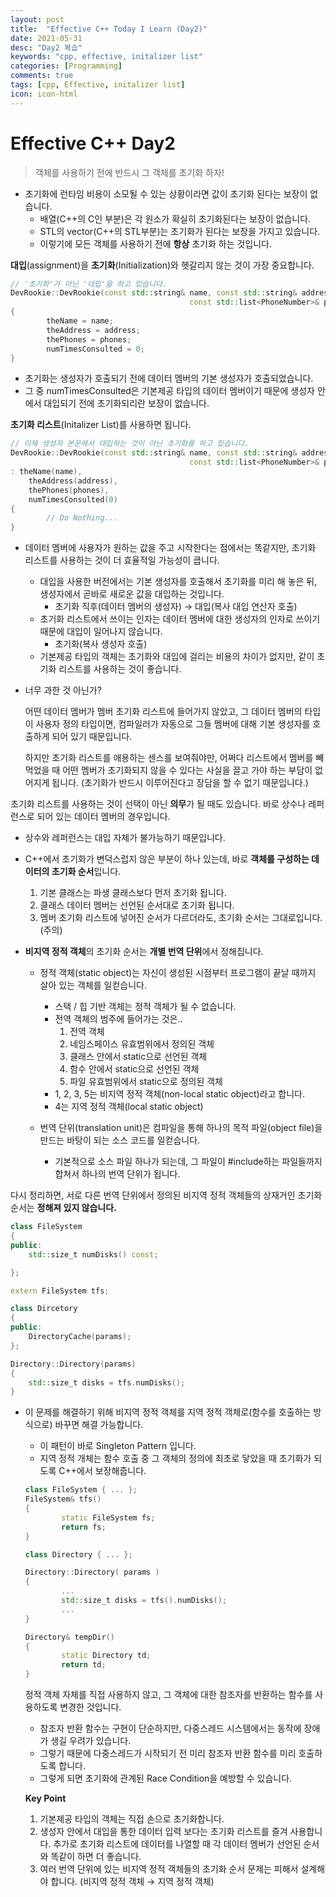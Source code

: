 ```yaml
---
layout: post
title:  "Effective C++ Today I Learn (Day2)"
date: 2021-05-31
desc: "Day2 복습"
keywords: "cpp, effective, initalizer list"
categories: [Programming]
comments: true
tags: [cpp, Effective, initalizer list]
icon: icon-html
---
```


# Effective C++ Day2

> 객체를 사용하기 전에 반드시 그 객체를 초기화 하자!

- 초기화에 런타임 비용이 소모될 수 있는 상황이라면 값이 초기화 된다는 보장이 없습니다.
    - 배열(C++의 C인 부분)은 각 원소가 확실히 초기화된다는 보장이 없습니다.
    - STL의 vector(C++의 STL부분)는 초기화가 된다는 보장을 가지고 있습니다.
    - 이렇기에 모든 객체를 사용하기 전에 **항상** 초기화 하는 것입니다.

**대입**(assignment)을 **초기화**(Initialization)와 헷갈리지 않는 것이 가장 중요합니다.

```cpp
// '초기화'가 아닌 '대입'을 하고 있습니다.
DevRookie::DevRookie(const std::string& name, const std::string& address,
										const std::list<PhoneNumber>& phones)
{
		theName = name;
		theAddress = address;
		thePhones = phones;
		numTimesConsulted = 0;
}
```

- 초기화는 생성자가 호출되기 전에 데이터 멤버의 기본 생성자가 호출되었습니다.
- 그 중 numTimesConsulted은 기본제공 타입의 데이터 멤버이기 때문에 생성자 안에서 대입되기 전에 초기화되리란 보장이 없습니다.

**초기화 리스트**(Initalizer List)를 사용하면 됩니다.

```cpp
// 이제 생성자 본문에서 대입하는 것이 아닌 초기화를 하고 있습니다.
DevRookie::DevRookie(const std::string& name, const std::string& address,
										const std::list<PhoneNumber>& phones)
: theName(name),
	theAddress(address),
	thePhones(phones),
	numTimesConsulted(0)
{		
		// Do Nothing...
}
```

- 데이터 멤버에 사용자가 원하는 값을 주고 시작한다는 점에서는 똑같지만, 초기화 리스트를 사용하는 것이 더 효율적일 가능성이 큽니다.
    - 대입을 사용한 버전에서는 기본 생성자를 호출해서 초기화를 미리 해 놓은 뒤, 생성자에서 곧바로 새로운 값을 대입하는 것입니다.
        - 초기화 직후(데이터 멤버의 생성자) → 대입(복사 대입 연산자 호출)
    - 초기화 리스트에서 쓰이는 인자는 데이터 멤버에 대한 생성자의 인자로 쓰이기 때문에 대입이 일어나지 않습니다.
        - 초기화(복사 생성자 호출)
    - 기본제공 타입의 객체는 초기화와 대입에 걸리는 비용의 차이가 없지만, 같이 초기화 리스트를 사용하는 것이 좋습니다.

- 너무 과한 것 아닌가?

     어떤 데이터 멤버가 멤버 초기화 리스트에 들어가지 않았고, 그 데이터 멤버의 타입이 사용자 정의 타입이면, 컴파일러가 자동으로 그들 멤버에 대해 기본 생성자를 호출하게 되어 있기 때문입니다.

     하지만 초기화 리스트를 애용하는 센스를 보여줘야만, 어쩌다 리스트에서 멤버를 빼먹었을 때 어떤 멤버가 초기화되지 않을 수 있다는 사실을 끌고 가야 하는 부담이 없어지게 됩니다. (초기화가 반드시 이루어진다고 장담을 할 수 없기 때문입니다.)

초기화 리스트를 사용하는 것이 선택이 아닌 **의무**가 될 때도 있습니다. 바로 상수나 레퍼런스로 되어 있는 데이터 멤버의 경우입니다.

- 상수와 레퍼런스는 대입 자체가 불가능하기 때문입니다.

- C++에서 초기화가 변덕스럽지 않은 부분이 하나 있는데, 바로 **객체를 구성하는 데이터의 초기화 순서**입니다.
    1. 기본 클래스는 파생 클래스보다 먼저 초기화 됩니다.
    2. 클래스 데이터 멤버는 선언된 순서대로 초기화 됩니다.
    3. 멤버 초기화 리스트에 넣어진 순서가 다르더라도, 초기화 순서는 그대로입니다.(주의)

- **비지역 정적 객체**의 초기화 순서는 **개별 번역 단위**에서 정해집니다.
    - 정적 객체(static object)는 자신이 생성된 시점부터 프로그램이 끝날 때까지 살아 있는 객체를 일컫습니다.
        - 스택 / 힙 기반 객체는 정적 객체가 될 수 없습니다.
        - 전역 객체의 범주에 들어가는 것은..
            1. 전역 객체
            2. 네임스페이스 유효범위에서 정의된 객체
            3. 클래스 안에서 static으로 선언된 객체
            4. 함수 안에서 static으로 선언된 객체
            5. 파일 유효범위에서 static으로 정의된 객체
        - 1, 2, 3, 5는 비지역 정적 객체(non-local static object)라고 합니다.
        - 4는 지역 정적 객체(local static object)

    - 번역 단위(translation unit)은 컴파일을 통해 하나의 목적 파일(object file)을 만드는 바탕이 되는 소스 코드를 일컫습니다.
        - 기본적으로 소스 파일 하나가 되는데, 그 파일이 #include하는 파일들까지 합쳐서 하나의 번역 단위가 됩니다.

다시 정리하면, 서로 다른 번역 단위에서 정의된 비지역 정적 객체들의 상재거인 초기화 순서는 **정해져 있지 않습니다.**

```cpp
class FileSystem
{
public:
	std::size_t numDisks() const;

};

extern FileSystem tfs;

class Dircetory
{
public:
	DirectoryCache(params);
};

Directory::Directory(params)
{
	std::size_t disks = tfs.numDisks();
}
```

- 이 문제를 해결하기 위해 비지역 정적 객체를 지역 정적 객체로(함수를 호출하는 방식으로) 바꾸면 해결 가능합니다.
    - 이 패턴이 바로 Singleton Pattern 입니다.
    - 지역 정적 개체는 함수 호출 중 그 객체의 정의에 최초로 닿았을 때 초기화가 되도록 C++에서 보장해줍니다.

    ```cpp
    class FileSystem { ... };
    FileSystem& tfs()
    {
    		static FileSystem fs;
    		return fs;
    }

    class Directory { ... };

    Directory::Directory( params )
    {
    		...
    		std::size_t disks = tfs().numDisks();
    		...
    }

    Directory& tempDir()
    {
    		static Directory td;
    		return td;
    }
    ```

    정적 객체 자체를 직접 사용하지 않고, 그 객체에 대한 참조자를 반환하는 함수를 사용하도록 변경한 것입니다.

    - 참조자 반환 함수는 구현이 단순하지만, 다중스레드 시스템에서는 동작에 장애가 생길 우려가 있습니다.
    - 그렇기 때문에 다중스레드가 시작되기 전 미리 참조자 반환 함수를 미리 호출하도록 합니다.
    - 그렇게 되면 초기화에 관계된 Race Condition을 예방할 수 있습니다.

    **Key Point**

    1. 기본제공 타입의 객체는 직접 손으로 초기화합니다.
    2. 생성자 안에서 대입을 통한 데이터 입력 보다는 초기화 리스트를 즐겨 사용합니다. 추가로 초기화 리스트에 데이터를 나열할 때 각 데이터 멤버가 선언된 순서와 똑같이 하면 더 좋습니다.
    3. 여러 번역 단위에 있는 비지역 정적 객체들의 초기화 순서 문제는 피해서 설계해야 합니다. (비지역 정적 객체 → 지역 정적 객체)